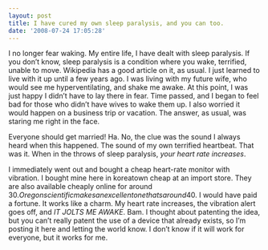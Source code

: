 ```yaml
---
layout: post
title: I have cured my own sleep paralysis, and you can too.
date: '2008-07-24 17:05:28'
---
```



I no longer fear waking. My entire life, I have dealt with sleep paralysis. If you don’t know, sleep paralysis is a condition where you wake, terrified, unable to move. Wikipedia has a good article on it, as usual. I just learned to live with it up until a few years ago. I was living with my future wife, who would see me hyperventilating, and shake me awake. At this point, I was just happy I didn’t have to lay there in fear. Time passed, and I began to feel bad for those who didn’t have wives to wake them up. I also worried it would happen on a business trip or vacation. The answer, as usual, was staring me right in the face.

Everyone should get married! Ha. No, the clue was the sound I always heard when this happened. The sound of my own terrified heartbeat. That was it. When in the throws of sleep paralysis, *your heart rate increases*.

I immediately went out and bought a cheap heart-rate monitor with vibration. I bought mine here in koreatown cheap at an import store. They are also available cheaply online for around 30$. Oregon scientific makes an excellent one thats around 40$. I would have paid a fortune. It works like a charm. My heart rate increases, the vibration alert goes off, and *IT JOLTS ME AWAKE*. Bam. I thought about patenting the idea, but you can’t really patent the use of a device that already exists, so I’m posting it here and letting the world know. I don’t know if it will work for everyone, but it works for me.


